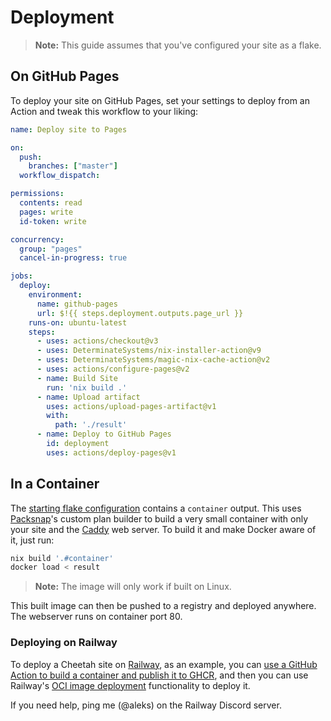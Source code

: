 <extends template="layouts/index.html" pagetitle="Deployment"></extends>

# Deployment

> **Note:** This guide assumes that you've configured your site as a flake.

## On GitHub Pages
To deploy your site on GitHub Pages, set your settings to deploy from an Action and tweak this workflow to your liking:

```yml
name: Deploy site to Pages

on:
  push:
    branches: ["master"]
  workflow_dispatch:

permissions:
  contents: read
  pages: write
  id-token: write

concurrency:
  group: "pages"
  cancel-in-progress: true

jobs:
  deploy:
    environment:
      name: github-pages
      url: $!{{ steps.deployment.outputs.page_url }}
    runs-on: ubuntu-latest
    steps:
      - uses: actions/checkout@v3
      - uses: DeterminateSystems/nix-installer-action@v9
      - uses: DeterminateSystems/magic-nix-cache-action@v2
      - uses: actions/configure-pages@v2
      - name: Build Site
        run: 'nix build .'
      - name: Upload artifact
        uses: actions/upload-pages-artifact@v1
        with:
          path: './result'
      - name: Deploy to GitHub Pages
        id: deployment
        uses: actions/deploy-pages@v1
```

## In a Container
The [starting flake configuration](/) contains a `container` output. This uses [Packsnap](https://github.com/aleksrutins/packsnap)'s custom plan builder to build a very small container with only your site and the [Caddy](https://caddyserver.com/) web server. To build it and make Docker aware of it, just run:

```sh
nix build '.#container'
docker load < result
```

> **Note:** The image will only work if built on Linux.

This built image can then be pushed to a registry and deployed anywhere. The webserver runs on container port 80.

### Deploying on Railway
To deploy a Cheetah site on [Railway](https://railway.app), as an example, you can [use a GitHub Action to build a container and publish it to GHCR](https://docs.github.com/en/packages/managing-github-packages-using-github-actions-workflows/publishing-and-installing-a-package-with-github-actions), and then you can use Railway's [OCI image deployment](https://docs.railway.app/guides/services#deploying-from-a-docker-image) functionality to deploy it.

If you need help, ping me (@aleks) on the Railway Discord server.